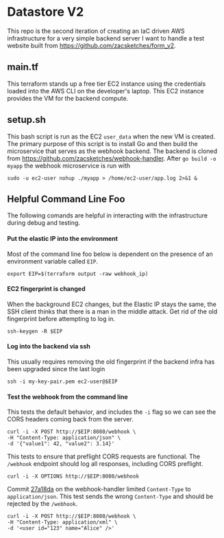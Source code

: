 # Datastore V2
This repo is the second iteration of creating an IaC driven AWS infrastructure for a very simple backend server I want to handle a test website built from https://github.com/zacsketches/form_v2.

## main.tf
This terraform stands up a free tier EC2 instance using the credentials loaded into the AWS CLI on the developer's laptop. This EC2 instance provides the VM for the backend compute.

## setup.sh
This bash script is run as the EC2 `user_data` when the new VM is created. The primary purpose of this script is to install Go and then build the microservice that serves as the webhook backend. The backend is cloned from https://github.com/zacsketches/webhook-handler. After `go build -o myapp` the webhook microservice is run with

```
sudo -u ec2-user nohup ./myapp > /home/ec2-user/app.log 2>&1 &
```

## Helpful Command Line Foo
The following comands are helpful in interacting with the infrastructure during debug and testing.

#### Put the elastic IP into the environment
Most of the command line foo below is dependent on the presence of an environment variable called `EIP`.
```
export EIP=$(terraform output -raw webhook_ip)
```

#### EC2 fingerprint is changed
When the background EC2 changes, but the Elastic IP stays the same, the SSH client thinks that there is a man in the middle attack. Get rid of the old fingerprint before attempting to log in.
```
ssh-keygen -R $EIP
```

#### Log into the backend via ssh
This usually requires removing the old fingerprint if the backend infra has been upgraded since the last login
```
ssh -i my-key-pair.pem ec2-user@$EIP
```

#### Test the webhook from the command line
This tests the default behavior, and includes the `-i` flag so we can see the CORS headers coming back from the server.
```
curl -i -X POST http://$EIP:8080/webhook \
-H "Content-Type: application/json" \
-d '{"value1": 42, "value2": 3.14}'
```
This tests to ensure that preflight CORS requests are functional.  The `/webhook` endpoint should log all responses, including CORS preflight.
```
curl -i -X OPTIONS http://$EIP:8080/webhook
```
Commit [27a18da](https://github.com/zacsketches/webhook-handler/commit/27a18da1a8f1fec6e302adc4a4a9852344fbe0b1) on the webhook-handler limited `Content-Type` to `application/json`. This test sends the wrong `Content-Type` and should be rejected by the `/webhook`.
```
curl -i -X POST http://$EIP:8080/webhook \
-H "Content-Type: application/xml" \
-d '<user id="123" name="Alice" />'
```
